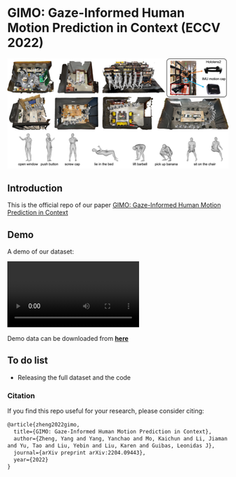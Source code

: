 # GIMO: Gaze-Informed Human Motion Prediction in Context (ECCV 2022)
![demo](./assets/dataset_overview.jpg)

## Introduction

This is the official repo of our paper [GIMO: Gaze-Informed Human Motion Prediction in Context](https://arxiv.org/abs/2204.09443)

## Demo

A demo of our dataset:

<video src="./assets/video.mp4"></video>

Demo data can be downloaded from [**here**](https://drive.google.com/file/d/1cTF1zFcYbxAh8GZ5MsDK16C-iGubUgfn/view?usp=sharing)

## To do list

* Releasing the full dataset and the code

### Citation
If you find this repo useful for your research, please consider citing:
```
@article{zheng2022gimo,
  title={GIMO: Gaze-Informed Human Motion Prediction in Context},
  author={Zheng, Yang and Yang, Yanchao and Mo, Kaichun and Li, Jiaman and Yu, Tao and Liu, Yebin and Liu, Karen and Guibas, Leonidas J},
  journal={arXiv preprint arXiv:2204.09443},
  year={2022}
}

```

